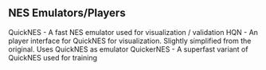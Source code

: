 NES Emulators/Players
-------------------------

QuickNES - A fast NES emulator used for visualization / validation
HQN - An player interface for QuickNES for visualization. Slightly simplified from the original. Uses QuickNES as emulator
QuickerNES - A superfast variant of QuickNES used for training
